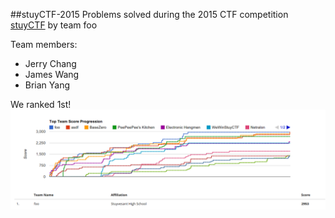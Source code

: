 ##stuyCTF-2015
Problems solved during the 2015 CTF competition [stuyCTF](http://stuyctf.me) by team foo

Team members:

- Jerry Chang
- James Wang
- Brian Yang

We ranked 1st!
![Rank 1](https://raw.githubusercontent.com/james9909/stuyCTF-2015/master/Ranking/Ranking.png?token=AIq4SIH1jbCViXHdwmRltn7DbBItpwW2ks5VPuaLwA%3D%3D)
